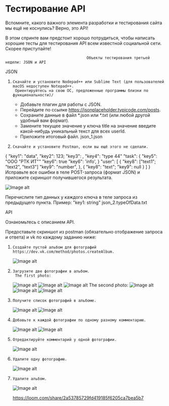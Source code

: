 # Тестирование API

Вспомните, какого важного элемента разработки и тестирования сайта мы ещё не коснулись? Верно, это API! 

В этом спринте вам предстоит хорошо потрудиться, чтобы написать хорошие тесты для тестирования API всем известной социальной сети. 
Скорее приступайте!

			                            Объекты тестирования третьей недели: JSON и API
 

JSON

1.     Скачайте и установите Nodepad++ или Sublime Text (для пользователей macOS недоступен Notepad++. 
        Ориентируйтесь на свою ОС, предложенные программы близки по функциональности)/

	- Добавьте плагин для работы с JSON.
	- Перейдите по ссылке https://jsonplaceholder.typicode.com/posts.
	- Сохраните данные в файл *.json или *.txt (или любой другой удобный вам формат).
	- Замените текущее значение у ключа title на значение введите какой-нибудь уникальный текст для всех userId.
	- Приложите итоговый файл.
		  json_1.json
		
2.     Скачайте и установите Postman, если вы ещё этого не сделали.

{
    "key1": "data",
    "key2": 123;
    "key3": ,
    "key4": "type 44"
    "task":
    {
        "key5": "OOO "РТК ИТ""
        "key6": true
        "key6": 'info',
    }
    "user": [
        {
            "key8": ["text1"; "text2", "text3"]
            "key9": "number",
        },
       {
            "key8": "text";
            "key9": null
        }
    ]
}
Исправьте все ошибки в теле POST-запроса (формат JSON) и приложите скриншот получившегося результата.

![Image alt](https://github.com/EugeneVovk/Internship-Sprint-3/raw/main/img/json_2.typeOfData2.png)

Перечислите тип данных у каждого ключа в теле запроса из предыдущего пункта. Пример: "key1: string"
		  json_2.typeOfData.txt
 

 API

Ознакомьтесь с описанием API.

Предоставьте скриншот из postman (обязательно отображение запроса и ответа) и vk по каждому заданию ниже:

1.     Создайте пустой альбом для фотографий https://dev.vk.com/method/photos.createAlbum.
	![Image alt](https://github.com/EugeneVovk/Internship-Sprint-3/raw/main/img/api_1.Create.png)
2.     Загрузите две фотографии в альбом.
		The first photo:
	![Image alt](https://github.com/EugeneVovk/Internship-Sprint-3/raw/main/img/api_2.1.UploadPhoto.png)
	![Image alt](https://github.com/EugeneVovk/Internship-Sprint-3/raw/main/img/api_2.2.UploadPhoto.png)
	![Image alt](https://github.com/EugeneVovk/Internship-Sprint-3/raw/main/img/api_2.3.SavePhoto.png)
		The second photo:
	![Image alt](https://github.com/EugeneVovk/Internship-Sprint-3/raw/main/img/api_2.1.UploadPhoto2.png)
	![Image alt](https://github.com/EugeneVovk/Internship-Sprint-3/raw/main/img/api_2.2.UploadPhoto2.png)
	![Image alt](https://github.com/EugeneVovk/Internship-Sprint-3/raw/main/img/api_2.3.SavePhoto2.png)
3.     Получите список фотографий в альбоме.
	![Image alt](https://github.com/EugeneVovk/Internship-Sprint-3/raw/main/img/api_3.1.GetList.png)
	![Image alt](https://github.com/EugeneVovk/Internship-Sprint-3/raw/main/img/api_3.2.GetList.png)
4.     Добавьте к каждой фотографии по одному разному комментарию.
	![Image alt](https://github.com/EugeneVovk/Internship-Sprint-3/raw/main/img/api_4.1.AddComment-1.png)
	![Image alt](https://github.com/EugeneVovk/Internship-Sprint-3/raw/main/img/api_4.2.AddComment-2.png)
5.     Отредактируйте комментарий у одной фотографии.
	![Image alt](https://github.com/EugeneVovk/Internship-Sprint-3/raw/main/img/api_5.EditComment.png)
6.     Удалите одну фотографию.
	![Image alt](https://github.com/EugeneVovk/Internship-Sprint-3/raw/main/img/api_6.DeletePhoto.png)
7.     Удалите альбом.
	![Image alt](https://github.com/EugeneVovk/Internship-Sprint-3/raw/main/img/api_7.DeleteAlbum.png)
	
	https://loom.com/share/2a53785729fd419185f6205ca7bea5b7

